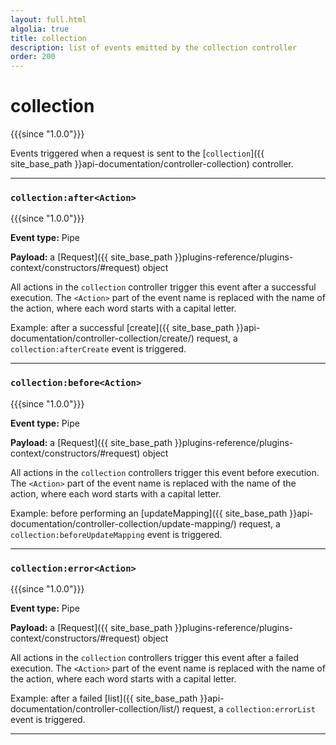 ```yaml
---
layout: full.html
algolia: true
title: collection
description: list of events emitted by the collection controller
order: 200
---
```


# collection

{{{since "1.0.0"}}}

Events triggered when a request is sent to the [`collection`]({{ site_base_path }}api-documentation/controller-collection) controller.

---

### `collection:after<Action>`

{{{since "1.0.0"}}}

**Event type:** Pipe

**Payload:** a [Request]({{ site_base_path }}plugins-reference/plugins-context/constructors/#request) object

All actions in the `collection` controller trigger this event after a successful execution. The `<Action>` part of the event name is replaced with the name of the action, where each word starts with a capital letter.

Example: after a successful [create]({{ site_base_path }}api-documentation/controller-collection/create/) request, a `collection:afterCreate` event is triggered.

---

### `collection:before<Action>`

{{{since "1.0.0"}}}

**Event type:** Pipe

**Payload:** a [Request]({{ site_base_path }}plugins-reference/plugins-context/constructors/#request) object

All actions in the `collection` controllers trigger this event before execution. The `<Action>` part of the event name is replaced with the name of the action, where each word starts with a capital letter.

Example: before performing an [updateMapping]({{ site_base_path }}api-documentation/controller-collection/update-mapping/) request, a `collection:beforeUpdateMapping` event is triggered.

---

### `collection:error<Action>`

{{{since "1.0.0"}}}

**Event type:** Pipe

**Payload:** a [Request]({{ site_base_path }}plugins-reference/plugins-context/constructors/#request) object

All actions in the `collection` controllers trigger this event after a failed execution. The `<Action>` part of the event name is replaced with the name of the action, where each word starts with a capital letter.

Example: after a failed [list]({{ site_base_path }}api-documentation/controller-collection/list/) request, a `collection:errorList` event is triggered.

---
